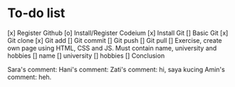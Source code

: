 # To-do list
[x] Register Github
[o] Install/Register Codeium
[x] Install Git
[] Basic Git
    [x] Git clone
    [x] Git add
    [] Git commit
    [] Git push
    [] Git pull
[] Exercise, create own page using HTML, CSS and JS. Must contain name, university and hobbies
    [] name
    [] university
    [] hobbies
[] Conclusion


Sara's comment:
Hani's comment:
Zati's comment: hi, saya kucing
Amin's comment: heh.
